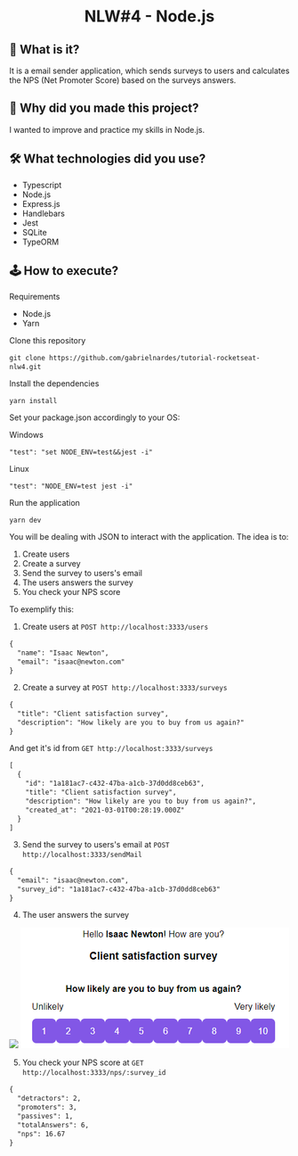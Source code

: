 <p align="center">
	<h1 align="center">NLW#4 - Node.js</h1>
</p>

## 💬 What is it?

It is a email sender application, which sends surveys to users and calculates the NPS (Net Promoter Score) based on the surveys answers.

## 🤔 Why did you made this project?

I wanted to improve and practice my skills in Node.js.

## 🛠️ What technologies did you use?

-   Typescript
-   Node.js
-   Express.js
-   Handlebars
-   Jest
-   SQLite
-   TypeORM

## 🕹️ How to execute?

Requirements

-   Node.js
-   Yarn

Clone this repository

```
git clone https://github.com/gabrielnardes/tutorial-rocketseat-nlw4.git
```

Install the dependencies

```
yarn install
```

Set your package.json accordingly to your OS:

Windows

```
"test": "set NODE_ENV=test&&jest -i"
```

Linux

```
"test": "NODE_ENV=test jest -i"
```

Run the application

```
yarn dev
```

You will be dealing with JSON to interact with the application. The idea is to:

1. Create users
1. Create a survey
1. Send the survey to users's email
1. The users answers the survey
1. You check your NPS score

To exemplify this:

1. Create users at `POST http://localhost:3333/users`

```
{
  "name": "Isaac Newton",
  "email": "isaac@newton.com"
}
```

2. Create a survey at `POST http://localhost:3333/surveys`

```
{
  "title": "Client satisfaction survey",
  "description": "How likely are you to buy from us again?"
}
```

And get it's id from `GET http://localhost:3333/surveys`

```
[
  {
    "id": "1a181ac7-c432-47ba-a1cb-37d0dd8ceb63",
    "title": "Client satisfaction survey",
    "description": "How likely are you to buy from us again?",
    "created_at": "2021-03-01T00:28:19.000Z"
  }
]
```

3. Send the survey to users's email at `POST http://localhost:3333/sendMail`

```
{
  "email": "isaac@newton.com",
  "survey_id": "1a181ac7-c432-47ba-a1cb-37d0dd8ceb63"
}
```

4. The user answers the survey

![](https://raw.githubusercontent.com/gabrielnardes/tutorial-rocketseat-nlw4/main/imgs/npsSurvey.png)
![](/imgs/npsSurvey.png)

5. You check your NPS score at `GET http://localhost:3333/nps/:survey_id`

```
{
  "detractors": 2,
  "promoters": 3,
  "passives": 1,
  "totalAnswers": 6,
  "nps": 16.67
}
```
